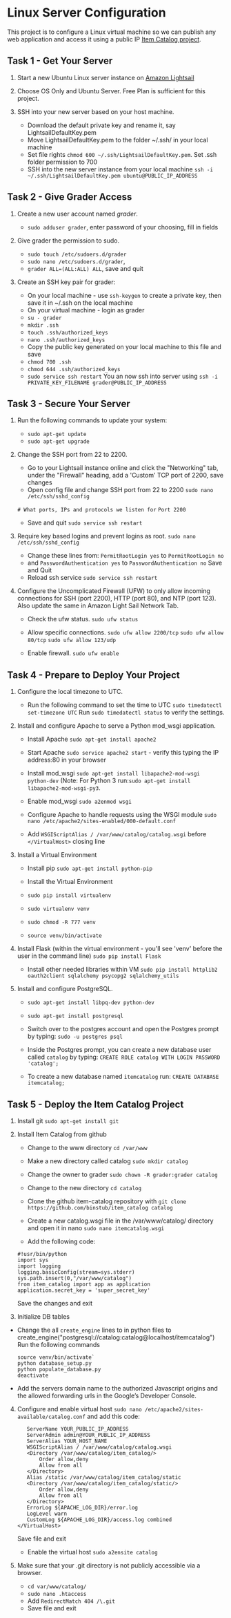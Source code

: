 # Linux Server Configuration    
This project is to configure a Linux virtual machine so we can publish any web application and access it using a public IP [Item Catalog project](https://github.com/binstub/Item_Catalog).

## Task 1 - Get Your Server
1. Start a new Ubuntu Linux server instance on [Amazon Lightsail](https://aws.amazon.com/lightsail/)

2. Choose OS Only and Ubuntu Server. Free Plan is sufficient for this project.

3. SSH into your new server based on your host machine.
    + Download the default private key and rename it, say LightsailDefaultKey.pem
    + Move LightsailDefaultKey.pem to the folder ~/.ssh/ in your local machine
    + Set file rights `chmod 600 ~/.ssh/LightsailDefaultKey.pem`. Set .ssh folder permission to 700
    + SSH into the new server instance from your local machine
    `ssh -i ~/.ssh/LightsailDefaultKey.pem ubuntu@PUBLIC_IP_ADDRESS`


## Task 2 - Give Grader Access
1. Create a new user account named _grader_.
    + `sudo adduser grader`, enter password of your choosing, fill in fields

2. Give grader the permission to sudo.
    + `sudo touch /etc/sudoers.d/grader`
    + `sudo nano /etc/sudoers.d/grader`,
    + `grader ALL=(ALL:ALL) ALL`, save and quit

3. Create an SSH key pair for grader:
    + On your local machine - use `ssh-keygen` to create a private key, then save it in ~/.ssh on the local machine
    + On your virtual machine - login as grader
    + `su - grader`
    + `mkdir .ssh`
    + `touch .ssh/authorized_keys`
    + `nano .ssh/authorized_keys`
    + Copy the public key generated on your local machine to this file and save
    + `chmod 700 .ssh`
    + `chmod 644 .ssh/authorized_keys`
    + `sudo service ssh restart`
   You an now ssh into server using `ssh -i PRIVATE_KEY_FILENAME grader@PUBLIC_IP_ADDRESS`

## Task 3 - Secure Your Server
1. Run the following commands to update your system:
    +  `sudo apt-get update`
    +  `sudo apt-get upgrade`

2. Change the SSH port from 22 to 2200.
    + Go to your Lightsail instance online and click the "Networking" tab, under the "Firewall" heading, add a 'Custom' TCP port of 2200, save changes
    + Open config file and change SSH port from 22 to 2200
    `sudo nano /etc/ssh/sshd_config`

    `# What ports, IPs and protocols we listen for`
    `Port 2200`
    + Save and quit
    `sudo service ssh restart`

3. Require key based logins and prevent logins as root.
    `sudo nano /etc/ssh/sshd_config`
    + Change these lines from:
    `PermitRootLogin yes` to `PermitRootLogin no`
    + and
    `PasswordAuthentication yes` to `PasswordAuthentication no`
      Save and Quit
    + Reload ssh service
    `sudo service ssh restart`

4. Configure the Uncomplicated Firewall (UFW) to only allow incoming connections for SSH (port 2200), HTTP (port 80), and NTP (port 123). Also update the same in Amazon Light Sail Network Tab.
    + Check the ufw status.
    `sudo ufw status`

    + Allow specific connections.
     `sudo ufw allow 2200/tcp`
     `sudo ufw allow 80/tcp`
     `sudo ufw allow 123/udp`

    + Enable firewall.
    `sudo ufw enable`

## Task 4 - Prepare to Deploy Your Project
1. Configure the local timezone to UTC.
    + Run the following command to set the time to UTC
    `sudo timedatectl set-timezone UTC`
    Run `sudo timedatectl status` to verify the settings.

2. Install and configure Apache to serve a Python mod_wsgi application.
    + Install Apache
    `sudo apt-get install apache2`

    + Start Apache
    `sudo service apache2 start` - verify this typing the IP address:80 in your browser

    + Install mod_wsgi
    `sudo apt-get install libapache2-mod-wsgi python-dev`
        (Note: For Python 3 run:`sudo apt-get install libapache2-mod-wsgi-py3`.

    + Enable mod_wsgi
    `sudo a2enmod wsgi`

    + Configure Apache to handle requests using the WSGI module
    `sudo nano /etc/apache2/sites-enabled/000-default.conf`

    + Add `WSGIScriptAlias / /var/www/catalog/catalog.wsgi` before `</VirtualHost>` closing line

3. Install a Virtual Environment
    + Install pip
    `sudo apt-get install python-pip`

    + Install the Virtual Environment
    + `sudo pip install virtualenv`
    + `sudo virtualenv venv`
    + `sudo chmod -R 777 venv`
    + `source venv/bin/activate`

4. Install Flask (within the virtual environment - you'll see 'venv' before the user in the command line)
    `sudo pip install Flask`

    + Install other needed libraries within VM
    `sudo pip install httplib2 oauth2client sqlalchemy psycopg2 sqlalchemy_utils`

5. Install and configure PostgreSQL.
    + `sudo apt-get install libpq-dev python-dev`
    + `sudo apt-get install postgresql`

    + Switch over to the postgres account and open the Postgres prompt by typing:
     `sudo -u postgres psql`
    + Inside the Postgres prompt, you can create a new database user called `catalog` by typing:
      `CREATE ROLE catalog WITH LOGIN PASSWORD 'catalog';`
    + To create a new database named `itemcatalog` run:
      `CREATE DATABASE itemcatalog;`

## Task 5 - Deploy the Item Catalog Project
1. Install git
    `sudo apt-get install git`

2. Install Item Catalog from github
    + Change to the www directory
    `cd /var/www`

    + Make a new directory called catalog
    `sudo mkdir catalog`

    + Change the owner to grader
    `sudo chown -R grader:grader catalog`

    + Change to the new directory
    `cd catalog`

    + Clone the github item-catalog repository with
    `git clone https://github.com/binstub/item_catalog catalog`

    + Create a new catalog.wsgi file in the /var/www/catalog/ directory and open it in nano
    `sudo nano itemcatalog.wsgi`

    + Add the following code:
    ```
    #!usr/bin/python
    import sys
    import logging
    logging.basicConfig(stream=sys.stderr)
    sys.path.insert(0,"/var/www/catalog")
    from item_catalog import app as application
    application.secret_key = 'super_secret_key'
    ```
    Save the changes and exit     

3.  Initialize DB tables
   + Change the all `create_engine` lines to in python files to
     create_engine("postgresql://catalog:catalog@localhost/itemcatalog")
     Run the following commands
     ```
     source venv/bin/activate`
     python database_setup.py
     python populate_database.py
     deactivate
     ```
   + Add the servers domain name to the authorized Javascript origins and the allowed forwarding urls in the Google’s Developer Console.    

4. Configure and enable virtual host
    `sudo nano /etc/apache2/sites-available/catalog.conf`
    and add this code:
    ``` <VirtualHost *:80>
       ServerName YOUR_PUBLIC_IP_ADDRESS
       ServerAdmin admin@YOUR_PUBLIC_IP_ADDRESS
       ServerAlias YOUR_HOST_NAME
       WSGIScriptAlias / /var/www/catalog/catalog.wsgi
       <Directory /var/www/catalog/item_catalog/>
           Order allow,deny
           Allow from all
       </Directory>
       Alias /static /var/www/catalog/item_catalog/static
       <Directory /var/www/catalog/item_catalog/static/>
           Order allow,deny
           Allow from all
       </Directory>
       ErrorLog ${APACHE_LOG_DIR}/error.log
       LogLevel warn
       CustomLog ${APACHE_LOG_DIR}/access.log combined
    </VirtualHost>
    ```
    Save file and exit

    + Enable the virtual host
    `sudo a2ensite catalog`

5. Make sure that your .git directory is not publicly accessible via a browser.
    + `cd var/www/catalog/`
    + `sudo nano .htaccess`
    + Add `RedirectMatch 404 /\.git`
    + Save file and exit
